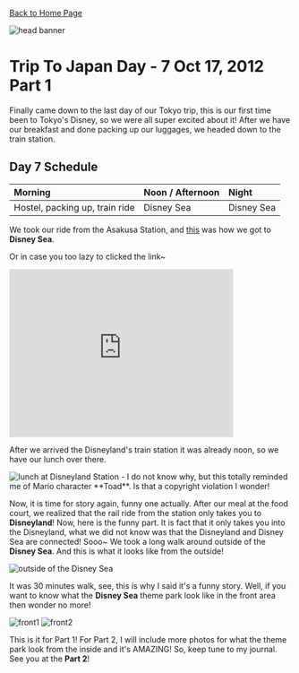 [Back to Home Page](/)

<img src="https://s3-us-west-2.amazonaws.com/websiteportfolio2017/images/Japan/header/jpheader2.jpg" alt="head banner">

# Trip To Japan Day - 7 Oct 17, 2012 Part 1

Finally came down to the last day of our Tokyo trip, this is our first time been to Tokyo's Disney, so we were all super excited about it! After we have our breakfast and done packing up our luggages, we headed down to the train station.

## Day 7 Schedule

| Morning | Noon / Afternoon | Night |
| :------------- | :------------- |:------------- |
| Hostel, packing up, train ride     | Disney Sea    | Disney Sea      |

We took our ride from the Asakusa Station, and [this](https://goo.gl/maps/wPr72AeyUvs) was how we got to **Disney Sea**.

Or in case you too lazy to clicked the link~

<iframe src="https://www.google.com/maps/embed?pb=!1m28!1m12!1m3!1d48950.38578037823!2d139.82205942266333!3d35.66910861927741!2m3!1f0!2f0!3f0!3m2!1i1024!2i768!4f13.1!4m13!3e3!4m5!1s0x60187d03114737b3%3A0x41471d704ab72d25!2sTokyo+DisneySea%2C+1-13+Maihama%2C+Urayasu%2C+Chiba+Prefecture+279-0031%2C+Japan!3m2!1d35.6267108!2d139.8850779!4m5!1s0x60188ec690127e2f%3A0xf41f021a3a02cff0!2sAsakusa+Station%2C+Japan!3m2!1d35.7105216!2d139.7978637!5e0!3m2!1sen!2sus!4v1510097975725" width="400" height="300" frameborder="0" style="border:0" allowfullscreen></iframe>

After we arrived the Disneyland's train station it was already noon, so we have our lunch over there.

<img src="https://scontent.fsnc1-1.fna.fbcdn.net/v/t31.0-8/23213438_10159565726905472_4111845394663826080_o.jpg?oh=02fc4bf2b45cd53ca05ff86c47dc2225&oe=5A9C601B" alt="lunch at Disneyland Station">
- I do not know why, but this totally reminded me of Mario character **Toad**. Is that a copyright violation I wonder!

Now, it is time for story again, funny one actually. After our meal at the food court, we realized that the rail ride from the station only takes you to **Disneyland**! Now, here is the funny part. It is fact that it only takes you into the Disneyland, what we did not know was that the Disneyland and Disney Sea are connected! Sooo~ We took a long walk around outside of the **Disney Sea**. And this is what it looks like from the outside!


<img src="images/PROG270-MIDTERM/10-18-Day7/DisneySea1.jpg" alt="outside of the Disney Sea">

It was 30 minutes walk, see, this is why I said it's a funny story. Well, if you want to know what the **Disney Sea** theme park look like in the front area then wonder no more!

<img src="images/PROG270-MIDTERM/10-18-Day7/Tokyo_Disneyland_Hotel4.jpg" alt="front1">
<img src="images/PROG270-MIDTERM/10-18-Day7/Tokyo_Disneyland_Hotel5.jpg" alt="front2">

This is it for Part 1! For Part 2, I will include more photos for what the theme park look from the inside and it's AMAZING! So, keep tune to my journal. See you at the **Part 2**!
